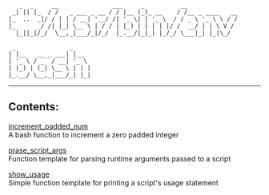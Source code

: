        _  _     __               ___     _          __              
     _| || |_  / /   _ ___ _ __ / / |__ (_)_ __    / /__ _ ____   __
    |_  ..  _|/ / | | / __| '__/ /| '_ \| | '_ \  / / _ \ '_ \ \ / /
    |_      _/ /| |_| \__ \ | / / | |_) | | | | |/ /  __/ | | \ V / 
      |_||_|/_/  \__,_|___/_|/_/  |_.__/|_|_| |_/_/ \___|_| |_|\_/  
                                                                    
     _               _     
    | |__   __ _ ___| |__  
    | '_ \ / _` / __| '_ \ 
    | |_) | (_| \__ \ | | |
    |_.__/ \__,_|___/_| |_|
                           

----

## Contents:

[increment_padded_num](increment_padded_num.sh)  
A bash function to increment a zero padded integer

[prase_script_args](parse_script_args.sh)  
Function template for parsing runtime arguments passed to a script

[show_usage](show_usage.sh)  
Simple function template for printing a script's usage statement
